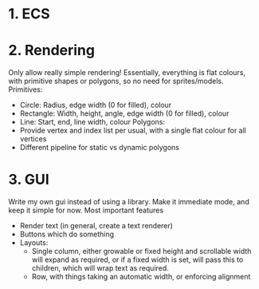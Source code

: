 
# 1. ECS

# 2. Rendering

Only allow really simple rendering!
Essentially, everything is flat colours, with primitive shapes or polygons,
so no need for sprites/models.
Primitives:
- Circle: Radius, edge width (0 for filled), colour
- Rectangle: Width, height, angle, edge width (0 for filled), colour
- Line: Start, end, line width, colour
Polygons:
- Provide vertex and index list per usual, with a single flat colour for all vertices
- Different pipeline for static vs dynamic polygons

# 3. GUI

Write my own gui instead of using a library.
Make it immediate mode, and keep it simple for now.
Most important features
- Render text (in general, create a text renderer)
- Buttons which do something
- Layouts:
    - Single column, either growable or fixed height and scrollable
      width will expand as required, or if a fixed width is set, will pass
      this to children, which will wrap text as required.
    - Row, with things taking an automatic width, or enforcing alignment
